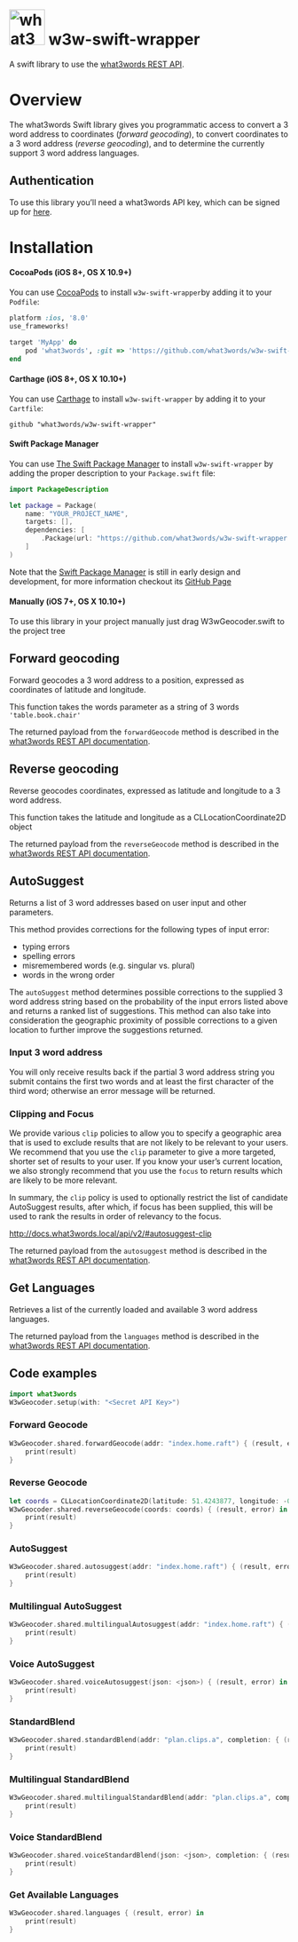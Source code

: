 # <img src="https://what3words.com/assets/images/w3w_square_red.png" width="64" height="64" alt="what3words">&nbsp;w3w-swift-wrapper

A swift library to use the [what3words REST API](https://docs.what3words.com/api/v2/).

# Overview

The what3words Swift library gives you programmatic access to convert a 3 word address to coordinates (_forward geocoding_), to convert coordinates to a 3 word address (_reverse geocoding_), and to determine the currently support 3 word address languages.

## Authentication

To use this library you’ll need a what3words API key, which can be signed up for [here](https://map.what3words.com/register?dev=true).

# Installation

#### CocoaPods (iOS 8+, OS X 10.9+)

You can use [CocoaPods](http://cocoapods.org/) to install `w3w-swift-wrapper`by adding it to your `Podfile`:

```ruby
platform :ios, '8.0'
use_frameworks!

target 'MyApp' do
    pod 'what3words', :git => 'https://github.com/what3words/w3w-swift-wrapper.git'
end
```

#### Carthage (iOS 8+, OS X 10.10+)

You can use [Carthage](https://github.com/Carthage/Carthage) to install `w3w-swift-wrapper` by adding it to your `Cartfile`:

```
github "what3words/w3w-swift-wrapper"
```

#### Swift Package Manager

You can use [The Swift Package Manager](https://swift.org/package-manager) to install `w3w-swift-wrapper` by adding the proper description to your `Package.swift` file:

```swift
import PackageDescription

let package = Package(
    name: "YOUR_PROJECT_NAME",
    targets: [],
    dependencies: [
        .Package(url: "https://github.com/what3words/w3w-swift-wrapper.git", versions: Version(1,0,0)..<Version(1, .max, .max)),
    ]
)
```

Note that the [Swift Package Manager](https://swift.org/package-manager) is still in early design and development, for more information checkout its [GitHub Page](https://github.com/apple/swift-package-manager)

#### Manually (iOS 7+, OS X 10.10+)

To use this library in your project manually just drag W3wGeocoder.swift to the project tree

## Forward geocoding
Forward geocodes a 3 word address to a position, expressed as coordinates of latitude and longitude.

This function takes the words parameter as a string of 3 words `'table.book.chair'`

The returned payload from the `forwardGeocode` method is described in the [what3words REST API documentation](https://docs.what3words.com/api/v2/#forward-result).

## Reverse geocoding

Reverse geocodes coordinates, expressed as latitude and longitude to a 3 word address.

This function takes the latitude and longitude as a CLLocationCoordinate2D object

The returned payload from the `reverseGeocode` method is described in the [what3words REST API documentation](https://docs.what3words.com/api/v2/#reverse-result).


## AutoSuggest

Returns a list of 3 word addresses based on user input and other parameters.

This method provides corrections for the following types of input error:
* typing errors
* spelling errors
* misremembered words (e.g. singular vs. plural)
* words in the wrong order

The `autoSuggest` method determines possible corrections to the supplied 3 word address string based on the probability of the input errors listed above and returns a ranked list of suggestions. This method can also take into consideration the geographic proximity of possible corrections to a given location to further improve the suggestions returned.

### Input 3 word address

You will only receive results back if the partial 3 word address string you submit contains the first two words and at least the first character of the third word; otherwise an error message will be returned.

### Clipping and Focus

We provide various `clip` policies to allow you to specify a geographic area that is used to exclude results that are not likely to be relevant to your users. We recommend that you use the `clip` parameter to give a more targeted, shorter set of results to your user. If you know your user’s current location, we also strongly recommend that you use the `focus` to return results which are likely to be more relevant.

In summary, the `clip` policy is used to optionally restrict the list of candidate AutoSuggest results, after which, if focus has been supplied, this will be used to rank the results in order of relevancy to the focus.

http://docs.what3words.local/api/v2/#autosuggest-clip

The returned payload from the `autosuggest` method is described in the [what3words REST API documentation](https://docs.what3words.com/api/v2/#autosuggest-result).

## Get Languages

Retrieves a list of the currently loaded and available 3 word address languages.

The returned payload from the `languages` method is described in the [what3words REST API documentation](https://docs.what3words.com/api/v2/#lang-result).

## Code examples

```swift
import what3words
W3wGeocoder.setup(with: "<Secret API Key>")
```

### Forward Geocode
```swift
W3wGeocoder.shared.forwardGeocode(addr: "index.home.raft") { (result, error) in
    print(result)
}
```

### Reverse Geocode
```swift
let coords = CLLocationCoordinate2D(latitude: 51.4243877, longitude: -0.34745)
W3wGeocoder.shared.reverseGeocode(coords: coords) { (result, error) in
    print(result)
}
```

### AutoSuggest
```swift
W3wGeocoder.shared.autosuggest(addr: "index.home.raft") { (result, error) in
    print(result)
}
```

### Multilingual AutoSuggest
```swift
W3wGeocoder.shared.multilingualAutosuggest(addr: "index.home.raft") { (result, error) in
    print(result)
}
```

### Voice AutoSuggest
```swift
W3wGeocoder.shared.voiceAutosuggest(json: <json>) { (result, error) in
    print(result)
}
```

### StandardBlend
```swift
W3wGeocoder.shared.standardBlend(addr: "plan.clips.a", completion: { (result, error) in
    print(result)
}
```

### Multilingual StandardBlend
```swift
W3wGeocoder.shared.multilingualStandardBlend(addr: "plan.clips.a", completion: { (result, error) in
    print(result)
}
```

### Voice StandardBlend
```swift
W3wGeocoder.shared.voiceStandardBlend(json: <json>, completion: { (result, error) in
    print(result)
}
```

### Get Available Languages
```swift
W3wGeocoder.shared.languages { (result, error) in
    print(result)
}
```
